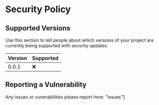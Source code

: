 # Security Policy

## Supported Versions

Use this section to tell people about which versions of your project are
currently being supported with security updates.

| Version | Supported          |
| ------- | ------------------ |
| 0.0.1   | :x:                |

## Reporting a Vulnerability

Any issues or vunerabilities please report here: "issues"[1]

[1]: <https://github.com/theticarcher38/LawsForPaws/issues> "Issues"
